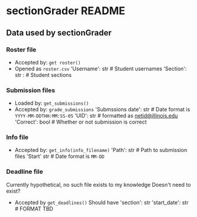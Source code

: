 # sectionGrader README
## Data used by sectionGrader

### Roster file
- Accepted by: `get roster()`
- Opened as `roster.csv`
'Username': str # Student usernames 
'Section': str : # Student sections

### Submission files
- Loaded by: `get_submissions()`
- Accepted by: `grade_submissions`
'Submssions date': str # Date format is `YYYY-MM-DDTHH:MM:SS-05`
'UID': str # formatted as netid@illinois.edu
'Correct': bool # Whether or not submission is correct

### Info file
- Accepted by: `get_info(info_filename)`
'Path': str # Path to submission files
'Start' str # Date format is `MM-DD`

### Deadline file
Currently hypothetical, no such file exists to my knowledge
Doesn't need to exist?
- Accepted by `get_deadlines()`
Should have
'section': str
'start_date': str # FORMAT TBD